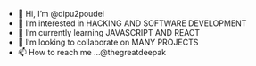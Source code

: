 - 👋 Hi, I’m @dipu2poudel
- 👀 I’m interested in HACKING AND SOFTWARE DEVELOPMENT
- 🌱 I’m currently learning JAVASCRIPT AND REACT
- 💞️ I’m looking to collaborate on MANY PROJECTS
- 📫 How to reach me ...@thegreatdeepak

<!---
dipu2poudel/dipu2poudel is a ✨ special ✨ repository because its `README.md` (this file) appears on your GitHub profile.
You can click the Preview link to take a look at your changes.
--->
